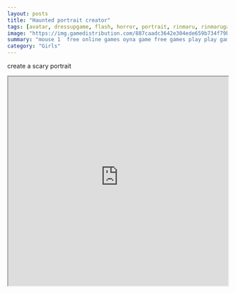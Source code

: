 ```yaml
---
layout: posts
title: "Haunted portrait creator"
tags: [avatar, dressupgame, flash, horror, portrait, rinmaru, rinmarugames, scary, free, online, games, oyna, game, free, games, play, play, games]
image: "https://img.gamedistribution.com/887caadc3642e304ede659b734f79b00.jpg"
summary: "mouse 1  free online games oyna game free games play play games"
category: "Girls"
---
```


create a scary portrait

<iframe width="100%" height="480px;" src="https://flash.gamedistribution.com?game=887caadc3642e304ede659b734f79b00"></iframe>